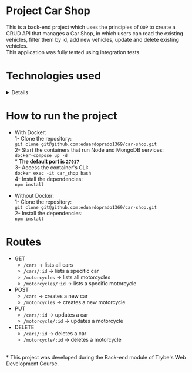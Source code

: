 # Project Car Shop

This is a back-end project which uses the principles of `OOP` to create a CRUD API that manages a Car Shop, in which users can read the existing vehicles, filter them by id, add new vehicles, update and delete existing vehicles.  
This application was fully tested using integration tests.

# Technologies used
<details>
* TypeScript
* MongoDB
* Mongoose ODM
* Noje.js
* Express.js
* Chai
* Mocha
* Sinon
</details>

# How to run the project
* With Docker:  
  1- Clone the repository:  
     `git clone git@github.com:eduardoprado1369/car-shop.git`  
  2- Start the containers that run Node and MongoDB services:  
    `docker-compose up -d` <br> * **The default port is `27017`** <br>
  3- Access the container's CLI: <br>
    `docker exec -it car_shop bash` <br>
  4- Install the dependencies: <br>
    `npm install`
    
* Without Docker: <br>
  1- Clone the repository: <br>
    `git clone git@github.com:eduardoprado1369/car-shop.git` <br>
  2- Install the dependencies: <br>
    `npm install`
    
# Routes
* GET
  * `/cars` -> lists all cars
  * `/cars/:id` -> lists a specific car
  * `/motorcycles` -> lists all motorcycles
  * `/motorcycles/:id` -> lists a specific motorcycle
* POST
  * `/cars` -> creates a new car
  * `/motorcycles` -> creates a new motorcycle
* PUT
  * `/cars/:id` -> updates a car
  * `/motorcycle/:id` -> updates a motorcycle
* DELETE
  * `/cars/:id` -> deletes a car
  * `/motorcycle/:id` -> deletes a motorcycle
<br>
* This project was developed during the Back-end module of Trybe's Web Development Course.
